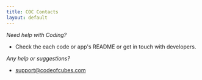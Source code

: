 ```yaml
---
title: COC Contacts
layout: default
---
```


*Need help with Coding?*

- Check the each code or app's README or get in touch with developers.

*Any help or suggestions?*

- support@codeofcubes.com
